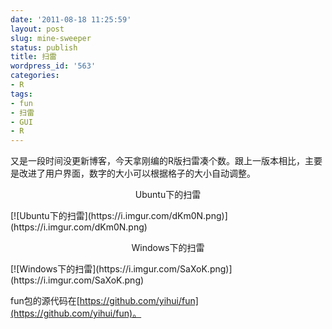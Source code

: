 ```yaml
---
date: '2011-08-18 11:25:59'
layout: post
slug: mine-sweeper
status: publish
title: 扫雷
wordpress_id: '563'
categories:
- R
tags:
- fun
- 扫雷
- GUI
- R
---
```


又是一段时间没更新博客，今天拿刚编的R版扫雷凑个数。跟上一版本相比，主要是改进了用户界面，数字的大小可以根据格子的大小自动调整。

<p style="text-align: center;">Ubuntu下的扫雷</p>
[![Ubuntu下的扫雷](https://i.imgur.com/dKm0N.png)](https://i.imgur.com/dKm0N.png)

<p style="text-align: center;">Windows下的扫雷</p>
[![Windows下的扫雷](https://i.imgur.com/SaXoK.png)](https://i.imgur.com/SaXoK.png)

fun包的源代码在[https://github.com/yihui/fun](https://github.com/yihui/fun)。
